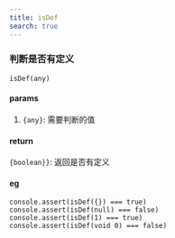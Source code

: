 ```yaml
---
title: isDef
search: true
---
```


### 判断是否有定义

`isDef(any)`

#### params

1. `{any}`: 需要判断的值

#### return

`{boolean}}`: 返回是否有定义

#### eg

```JS
console.assert(isDef({}) === true)
console.assert(isDef(null) === false)
console.assert(isDef(1) === true)
console.assert(isDef(void 0) === false)
```
